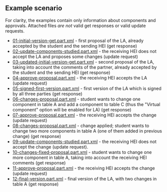 Example scenario
----------------

For clarity, the examples contain only information about components and approvals.
Attached files *are not* valid get responses or valid update requests.

* [01-initial-version-get.part.xml](01-initial-version-get.part.xml) - first proposal of the LA, already accepted by the student and the sending HEI (get response)
* [02-update-components-studied.part.xml](02-update-components-studied.part.xml) - the receiving HEI does not accept the LA and proposes some changes (update request)
* [03-updated-initial-version-get.part.xml](03-updated-initial-version-get.part.xml) - second proposal of the LA, taking into account the comments of the partner,
  already accepted by the student and the sending HEI (get response)
* [04-approve-proposal.part.xml](04-approve-proposal.part.xml) - the receiving HEI accepts the LA (update request)
* [05-signed-first-version.part.xml](05-signed-first-version.part.xml) - first version of the LA which is signed by all three parties (get response)
* [06-changes-proposal.part.xml](06-changes-proposal.part.xml) - student wants to change one component in table A and add a component to table C (thus the "Virtual component" option will be enabled for LA) (get response)
* [07-approve-proposal.part.xml](07-approve-proposal.part.xml) - the receiving HEI accepts the change (update request)
* [08-changes-proposal.part.xml](08-changes-proposal.part.xml) - change applied; student wants to change two more components in table A (one of them added in previous change) (get response)
* [09-update-components-studied.part.xml](09-update-components-studied.part.xml) - the receiving HEI does not accept the change (update request).
* [10-changes-fixed-proposal.part.xml](10-changes-fixed-proposal.part.xml) - student wants to change one more component in table A, taking into account the receiving HEI comments (get response)
* [11-approve-proposal.part.xml](11-approve-proposal.part.xml) - the receiving HEI accepts the change (update request)
* [12-final-version.part.xml](12-final-version.part.xml) - final version of the LA, with two changes in table A (get response)

